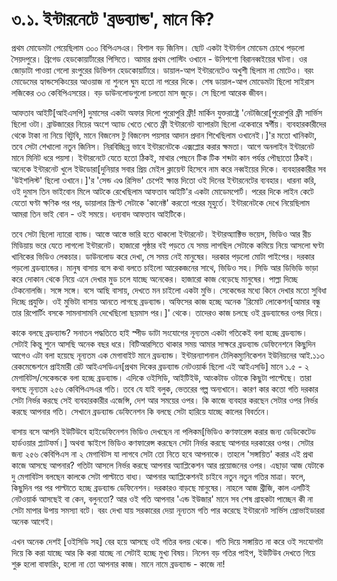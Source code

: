 # ৩.১. ইন্টারনেটে 'ব্রডব্যান্ড', মানে কি?

প্রথম মোডেমটা পেয়েছিলাম ৩০০ বিপিএসএর। বিশাল বড় জিনিস। ছোট একটা ইন্টার্নাল মোডেম চোখে পড়লো সৈয়দপুরে। ব্রিগেড হেডকোয়ার্টারের পিসিতে। আমার প্রথম পোস্টিং ওখানে - উনিশশো বিরানব্বইয়ের ঘটনা। ওর জোড়াটা পাওয়া গেলো রংপুরের ডিভিশন হেডকোয়ার্টারে। ডায়াল-আপ ইন্টারনেটেও অখুশী ছিলাম না মোটেও। বরং মোডেমের হ্যান্ডসেকিংয়ের আওয়াজ না শুনলে ঘুম হতো না পরের দিকে। শেষ ডায়াল-আপ মোডেমটা ছিলো সাইরাস লজিকের ৩৩ কেবিপিএসয়ের। বড় ডাউনলোডগুলো চলতো মাস জুড়ে। সে ছিলো আরেক জীবন।

আফতাব আইটি\[আইএসপি\] দুমাসের একটা অফার দিলো পুরোপুরি ফ্রী! মার্কিন যুক্তরাষ্ট্রে 'নেটজিরো\[পুরোপুরি ফ্রী সার্ভিস ছিলো ওটা। ব্রাউজারের নিচের অংশে অ্যাড খেতে খেতে ফ্রী ইন্টারনেট ব্যাপারটা ছিলো একেবারে স্বর্গীয়। ব্যবহারকারীদের থেকে টাকা না নিয়ে বিটুবি, মানে বিজনেস টু বিজনেস পয়সার আদান প্রদান শিখেছিলাম ওখানেই।\]'র মতো খানিকটা, তবে সেটা শেখালো নতুন জিনিস। নিরবিচ্ছিন্ন ভাবে ইন্টারনেটকে এক্সপ্লোর করার ক্ষমতা। আগে অনলাইন ইন্টারনেট মানে মিনিট ধরে পয়সা। ইন্টারনেটে যেতে হতো ঠিকই, মাথার পেছনে টিক টিক শব্দটা কান পর্যন্ত পৌছাতো ঠিকই। অনেকে ইন্টারনেট খুলে ইউডোরা\[দুনিয়ার সবার প্রিয় মেইল ক্লায়েন্ট হিসেবে নাম করে নব্বইয়ের দিকে। ব্যবহারকারীর সব 'উইশলিস্ট' ছিলো ওখানে।\]'র 'সেন্ড এণ্ড রিসিভ' চেপেই ক্ষান্ত দিতো ওই দিনের ইন্টারনেটের ব্যবহার। ধারনা করি, ওই দুমাস তিন ভাইবোন মিলে আটকে রেখেছিলাম আফতাব আইটি'র একটা মোডেমপোর্ট। পরের দিকে লাইন কেটে যেতো ঘণ্টা ক্ষণিক পর পর, ডায়ালার স্ক্রিপ্ট সেটাকে 'কানেক্ট' করতো পরের মূহুর্তে। ইন্টারনেটকে দেখে নিয়েছিলাম আমরা তিন ভাই বোন - ওই সময়ে। ধন্যবাদ আফতাব আইটিকে।

তবে সেটা ছিলো ন্যারো ব্যান্ড। আস্তে আস্তে ভারি হতে থাকলো ইন্টারনেট। ইন্টারঅ্যাক্টিভ ভয়েস, ভিডিও আর রীচ মিডিয়ায় ভরে যেতে লাগলো ইন্টারনেট। হাজারো পৃষ্ঠার বই পড়তে যে সময় লাগছিল সেটাকে কমিয়ে নিয়ে আসলো ঘণ্টা খানিকের ভিডিও লেকচার। ডাউনলোড করে দেখা, সে সময় নেই মানুষের। দরকার পড়লো মোটা পাইপের। দরকার পড়লো ব্রডব্যান্ডের। মানুষ বাসায় বসে কথা বলতে চাইলো আরেকজনের সাথে, ভিডিও সহ। সিডি আর ডিভিডি ভাড়া করে দোকান থেকে নিয়ে এনে দেখার মুড চলে যাচ্ছে অনেকের। হাজারো কাজ বেড়েছে মানুষের। পাল্লা দিচ্ছে টেকনোলজি। সঙ্গে সঙ্গে। বসে আছি বাসায়, দেখতে মন চাইলো একটা মুভি। সেকেন্ডের মধ্যে কিনে দেখার মতো সুবিধা দিচ্ছে প্রযুক্তি। ওই মুভিটা বাসায় আনতে লাগছে ব্রডব্যান্ড। অফিসের কাজ হচ্ছে অনেক 'রিমোট লোকেশন\[আমার বন্ধু তার রিপোর্টিং বসকে সামনাসামনি দেখেছিলো ছয়মাস পর।\]' থেকে। তাদেরও কাজ চলছে ওই ব্রডব্যান্ডের ওপর দিয়ে।

কাকে বলছে ব্রডব্যান্ড? সনাতন পদ্ধতিতে হাই স্পীড ডাটা সংযোগের নূন্যতম একটা গতিকেই বলা হচ্ছে ব্রডব্যান্ড। সেটাই কিন্তু শুনে আসছি অনেক বছর ধরে। বিটিআরসিতে থাকার সময় আমার সাক্ষরে ব্রডব্যান্ড ডেফিনেশনে কিছুদিন আগেও এটা বলা হয়েছে নূন্যতম এক মেগাবাইট মানে ব্রডব্যান্ড। ইন্টারন্যাশনাল টেলিকম্যুনিকেশন ইউনিয়নের আই.১১৩ রেকমেন্ডেশনে প্রাইমারী রেট আইএসডিএন\[প্রথম দিকের ব্রডব্যান্ড নেটওয়ার্ক ছিলো এই আইএসডি\] মানে ১.৫ - ২ মেগাবিটস/সেকেন্ডকে বলা হচ্ছে ব্রডব্যান্ড। এদিকে ওইসিডি, আইটিইউ, আংকটাড ওটাকে কিছুটা পাল্টেছে। তারা বলছে নূন্যতম ২৫৬ কেবিপিএসএর গতি। তবে যে যাই বলুক, ভেতরের গল্প অন্যখানে। কারণ কার কতো গতি দরকার সেটা নির্ভর করছে সেই ব্যবহারকারীর এজেন্সি, দেশ আর সময়ের ওপর। কি কাজে ব্যবহার করছেন সেটার ওপর নির্ভর করছে আপনার গতি। সেখানে ব্রডব্যান্ড ডেফিনেশন কি বলছে সেটা হারিয়ে যাচ্ছে কালের বিবর্তনে।

বাসায় বসে আপনি ইউটিউবে হাইডেফিনেশন ভিডিও দেখছেন না পলিকম\[ভিডিও কণফারেন্স করার জন্য ডেডিকেটেড হার্ডওয়ার প্ল্যাটফর্ম।\] অথবা স্কাইপে ভিডিও কণফারেন্স করছেন সেটা নির্ভর করছে আপনার দরকারের ওপর। সেটার জন্য ২৫৬ কেবিপিএস না ২ মেগাবিটস যা লাগবে সেটা তো নিতে হবে আপনাকে। তাহলে 'সঙ্গায়িত' করার এই প্রথা কাজে আসছে আপনার? গতিটা আসলে নির্ভর করছে আপনার অ্যাপ্লিকেশন আর প্রয়োজনের ওপর। এছাড়া আজ যেটাকে দু মেগাবিটস বলছেন কালকে সেটা পাল্টাতে বাধ্য। আপনার অ্যাপ্লিকেশনই চাইবে নতুন নতুন গতির মাত্রা। ফলে, কিছুদিন পর পর পাল্টাতে হচ্ছে ব্রডব্যান্ড ডেফিনেশন। দরকারও বাড়ছে মানুষের। নাহলে আজ থ্রীজি, কাল এলটিই নেটওয়ার্ক আসছেই বা কেন, বলুনতো? আর ওই গতি আপনার 'এন্ড ইউজার' মানে সব শেষ গ্রাহকটা পাচ্ছেন কী না সেটা মাপার উপায় সমস্যা বটে। বরং দেখা যায় সরকারের দেয়া নূন্যতম গতি পার করেছে ইন্টারনেট সার্ভিস প্রোভাইডাররা অনেক আগেই।

এখন অনেক দেশই \[ওইসিডি সহ\] বের হয়ে আসছে ওই গতির বলয় থেকে। গতি দিয়ে সঙ্গায়িত না করে ওই সংযোগটা দিয়ে কি করা যাচ্ছে আর কি করা যাচ্ছে না সেটাই হচ্ছে মুখ্য বিষয়। নিলেন বড় গতির পাইপ, ইউটিউব দেখতে গিয়ে শুরু হলো বাফারিং, হলো না তো আপনার কাজ। মানে নামে ব্রডব্যান্ড - কাজে না!

